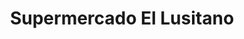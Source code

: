 ---
title: "Supermercado El Lusitano"
url: /caracas/supermercado-el-lusitano/
shop: supermercado
---